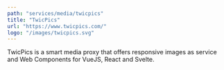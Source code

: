 ```yaml
---
path: "services/media/twicpics"
title: "TwicPics"
url: "https://www.twicpics.com/"
logo: "/images/twicpics.svg"
---
```


 TwicPics is a smart media proxy that offers responsive images as service and Web Components for VueJS, React and Svelte. 
